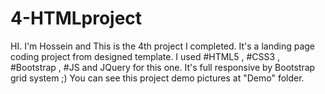 # 4-HTMLproject

HI. I'm Hossein and This is the 4th project I completed.
It's a landing page coding project from designed template.
I used #HTML5 , #CSS3 , #Bootstrap , #JS and JQuery for this one. It's full responsive by Bootstrap grid system ;)
You can see this project demo pictures at "Demo" folder.
